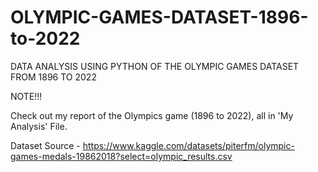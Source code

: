 # OLYMPIC-GAMES-DATASET-1896-to-2022
DATA ANALYSIS USING PYTHON OF THE OLYMPIC GAMES DATASET FROM 1896 TO 2022

NOTE!!!

Check out my report of the Olympics game (1896 to 2022), all in 'My Analysis' File.

Dataset Source - https://www.kaggle.com/datasets/piterfm/olympic-games-medals-19862018?select=olympic_results.csv
